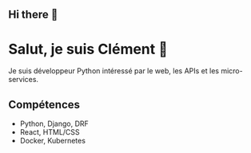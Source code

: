 ## Hi there 👋

<!--
**clement-zentz/clement-zentz** is a ✨ _special_ ✨ repository because its `README.md` (this file) appears on your GitHub profile.

Here are some ideas to get you started:

- 🔭 I’m currently working on ...
- 🌱 I’m currently learning ...
- 👯 I’m looking to collaborate on ...
- 🤔 I’m looking for help with ...
- 💬 Ask me about ...
- 📫 How to reach me: ...
- 😄 Pronouns: ...
- ⚡ Fun fact: ...
-->

# Salut, je suis Clément 👋

Je suis développeur Python intéressé par le web, les APIs et les micro-services.  

## Compétences
- Python, Django, DRF
- React, HTML/CSS
- Docker, Kubernetes

